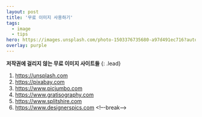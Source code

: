 ```yaml
---
layout: post
title: '무료 이미지 사용하기'
tags:
  - image
  - tips
hero: https://images.unsplash.com/photo-1503376735680-a97d491ec716?auto=format&fit=crop&w=800&q=60&ixid=dW5zcGxhc2guY29tOzs7Ozs%3D
overlay: purple
---
```


**저작권에 걸리지 않는 무료 이미지 사이트들**
{: .lead}

1. https://unsplash.com
2. https://pixabay.com
3. https://www.picjumbo.com
4. https://www.gratisography.com
5. https://www.splitshire.com
6. https://www.designerspics.com
<!–-break-–>
